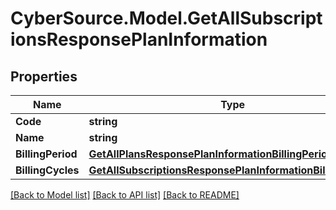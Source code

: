 # CyberSource.Model.GetAllSubscriptionsResponsePlanInformation
## Properties

Name | Type | Description | Notes
------------ | ------------- | ------------- | -------------
**Code** | **string** | Plan code  | [optional] 
**Name** | **string** | Plan name  | [optional] 
**BillingPeriod** | [**GetAllPlansResponsePlanInformationBillingPeriod**](GetAllPlansResponsePlanInformationBillingPeriod.md) |  | [optional] 
**BillingCycles** | [**GetAllSubscriptionsResponsePlanInformationBillingCycles**](GetAllSubscriptionsResponsePlanInformationBillingCycles.md) |  | [optional] 

[[Back to Model list]](../README.md#documentation-for-models) [[Back to API list]](../README.md#documentation-for-api-endpoints) [[Back to README]](../README.md)

